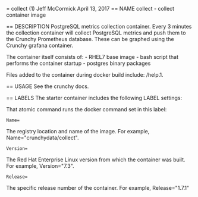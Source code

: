 = collect (1)
Jeff McCormick
April 13, 2017
== NAME
collect - collect container image

== DESCRIPTION
PostgreSQL metrics collection container. Every 3 minutes the collection container will collect PostgreSQL metrics and push them to the Crunchy Prometheus database. These can be graphed using the Crunchy grafana container.

The container itself consists of:
    - RHEL7 base image
    - bash script that performs the container startup
    - postgres binary packages

Files added to the container during docker build include: /help.1.

== USAGE
See the crunchy docs.


== LABELS
The starter container includes the following LABEL settings:

That atomic command runs the docker command set in this label:

`Name=`

The registry location and name of the image. For example, Name="crunchydata/collect".

`Version=`

The Red Hat Enterprise Linux version from which the container was built. For example, Version="7.3".

`Release=`

The specific release number of the container. For example, Release="1.7.1"
